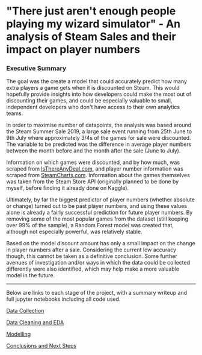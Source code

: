 
# "There just aren't enough people playing my wizard simulator" - An analysis of Steam Sales and their impact on player numbers

### **Executive Summary**

The goal was the create a model that could accurately predict how many extra players a game gets when it is discounted on Steam. This would hopefully provide insights into how developers could make the most out of discounting their games, and could be especially valuable to small, independent developers who don't have access to their own analytics teams.

In order to maximise number of datapoints, the analysis was based around the Steam Summer Sale 2019, a large sale event running from 25th June to 9th July where approximately 3/4s of the games for sale were discounted. The variable to be predicted was the difference in average player numbers between the month before and the month after the sale (June to July).

Information on which games were discounted, and by how much, was scraped from [IsThereAnyDeal.com](https://www.isthereanydeal.com), and player number information was scraped from [SteamCharts.com](https://www.steamcharts.com). Information about the games themselves was taken from the Steam Store API (originally planned to be done by myself, before finding it already done on Kaggle).

Ultimately, by far the biggest predictor of player numbers (whether absolute or change) turned out to be past player numbers, and using these values alone is already a fairly successful prediction for future player numbers. By removing some of the most popular games from the dataset (still keeping over 99% of the sample), a Random Forest model was created that, although not especially powerful, was relatively stable.

Based on the model discount amount has only a small impact on the change in player numbers after a sale. Considering the current low accuracy though, this cannot be taken as a definitive conclusion. Some further avenues of investigation and/or ways in which the data could be collected differently were also identified, which may help make a more valuable model in the future.

---

Below are links to each stage of the project, with a summary writeup and full jupyter notebooks including all code used.

[Data Collection](/notebooks/data_collection)

[Data Cleaning and EDA](/notebooks/data_cleaning_and_eda)

[Modelling](/notebooks/modelling)

[Conclusions and Next Steps](/notebooks/conclusions)
